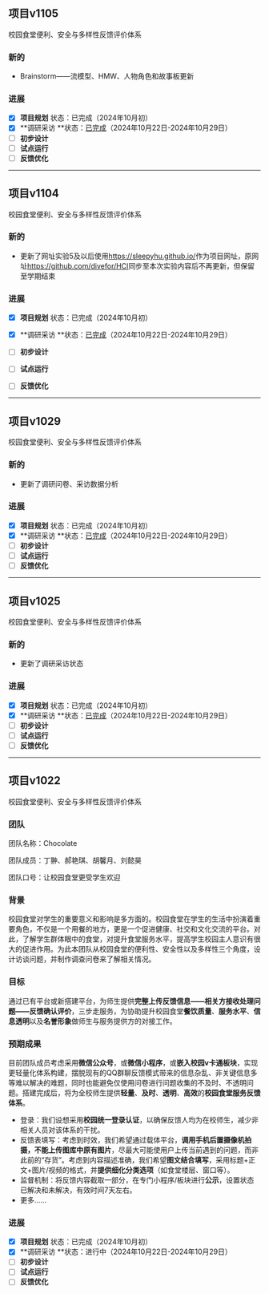 ## 项目v1105

校园食堂便利、安全与多样性反馈评价体系

### 新的

- Brainstorm——流模型、HMW、人物角色和故事板更新

### 进展

- [x] **项目规划** 状态：已完成（2024年10月初）
- [x] **调研采访 **状态：[已完成](https://sleepyhu.github.io/)（2024年10月22日-2024年10月29日）
- [ ] **初步设计**
- [ ] **试点运行**
- [ ] **反馈优化**

------

## 项目v1104

校园食堂便利、安全与多样性反馈评价体系

### 新的

- 更新了网址实验5及以后使用<https://sleepyhu.github.io/>作为项目网址，原网址<https://github.com/divefor/HCI>同步至本次实验内容后不再更新，但保留至学期结束

### 进展

- [x] **项目规划** 状态：已完成（2024年10月初）
- [x] **调研采访 **状态：[已完成](https://sleepyhu.github.io/)（2024年10月22日-2024年10月29日）
- [ ] **初步设计**
- [ ] **试点运行**
- [ ] **反馈优化**



------

## 项目v1029

校园食堂便利、安全与多样性反馈评价体系

### 新的

- 更新了调研问卷、采访数据分析

### 进展

- [x] **项目规划** 状态：已完成（2024年10月初）
- [x] **调研采访 **状态：[已完成](https://github.com/divefor/HCI)（2024年10月22日-2024年10月29日）
- [ ] **初步设计**
- [ ] **试点运行**
- [ ] **反馈优化**

------

## 项目v1025

校园食堂便利、安全与多样性反馈评价体系

### 新的

- 更新了调研采访状态

### 进展

- [x] **项目规划** 状态：已完成（2024年10月初）
- [x] **调研采访 **状态：[已完成](https://github.com/divefor/HCI)（2024年10月22日-2024年10月29日）
- [ ] **初步设计**
- [ ] **试点运行**
- [ ] **反馈优化**

------

## 项目v1022

校园食堂便利、安全与多样性反馈评价体系

### 团队

团队名称：Chocolate

团队成员：丁翀、郝艳琪、胡馨月、刘懿昊

团队口号：让校园食堂更受学生欢迎

### 背景

校园食堂对学生的重要意义和影响是多方面的。校园食堂在学生的生活中扮演着重要角色，不仅是一个用餐的地方，更是一个促进健康、社交和文化交流的平台。对此，了解学生群体眼中的食堂，对提升食堂服务水平，提高学生校园主人意识有很大的促进作用。为此本团队从校园食堂的便利性、安全性以及多样性三个角度，设计访谈问题，并制作调查问卷来了解相关情况。

### 目标

通过已有平台或新搭建平台，为师生提供**完整上传反馈信息——相关方接收处理问题——反馈确认评价**，三步走服务，为协助提升校园食堂**餐饮质量**、**服务水平**、**信息透明**以及**名誉形象**做师生与服务提供方的对接工作。

### 预期成果

目前团队成员考虑采用**微信公众号**，或**微信小程序**，或**嵌入校园v卡通板块**，实现更轻量化体系构建，摆脱现有的QQ群聊反馈模式带来的信息杂乱、非关键信息多等难以解决的难题，同时也能避免仅使用问卷进行问题收集的不及时、不透明问题。搭建完成后，将为全校师生提供**轻量**、**及时**、**透明**、**高效**的**校园食堂服务反馈体系**。

- 登录：我们设想采用**校园统一登录认证**，以确保反馈人均为在校师生，减少非相关人员对该体系的干扰。
- 反馈表填写：考虑到时效，我们希望通过载体平台，**调用手机后置摄像机拍摄，不能上传图库中原有图片**，尽最大可能使用户上传当前遇到的问题，而非此前的“存货”。考虑到内容描述准确，我们希望**图文结合填写**，采用标题+正文+图片/视频的格式，并**提供细化分类选项**（如食堂楼层、窗口等）。
- 监督机制：将反馈内容截取一部分，在专门小程序/板块进行**公示**，设置状态已解决和未解决，有效时间7天左右。
- 更多......

### 进展

- [x] **项目规划** 状态：已完成（2024年10月初）
- [x] **调研采访 **状态：进行中（2024年10月22日-2024年10月29日）
- [ ] **初步设计**
- [ ] **试点运行**
- [ ] **反馈优化**